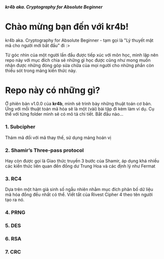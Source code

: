 
##### kr4b aka. Cryptography for Absolute Beginner


# Chào mừng bạn đến với kr4b!

kr4b aka. Cryptography for Absolute Beginner - tạm gọi là "Lý thuyết mật mã cho người mới bắt đầu" đi :>

Từ góc nhìn của một người lần đầu được tiếp xúc với môn học, mình lập nên repo này với mục đích chia sẻ những gì học được cũng như mong muốn nhận được những đóng góp sửa chữa của mọi người cho những phần còn thiếu sót trong mảng kiến thức này.

# Repo này có những gì?

Ở phiên bản v1.0.0 của **kr4b**, mình sẽ trình bày những thuật toán cơ bản. Ứng với mỗi thuật toán mã hóa sẽ là một (vài) bài tập đi kèm làm ví dụ. Cụ thể với từng folder mình sẽ có mô tả chi tiết. Bắt đầu nào...

### **1. Subcipher**
Thám  mã  đối  với  mã  thay  thế, sử dụng mảng hoán vị 

### **2. Shamir’s Three-pass protocol**
Hay còn được gọi là Giao thức truyền 3 bước của Shamir, áp dụng khá nhiều các kiến thức liên quan đến đồng dư Trung Hoa và các định lý như Fermat

### **3. RC4**
Dựa trên một hàm giả sinh số ngẫu nhiên nhằm mục đích phân bố dữ liệu mã hóa đồng đều nhất có thể. Viết tắt của Rivest Cipher 4 theo tên người tạo ra nó.

### **4. PRNG**
### **5. DES**
### **6. RSA**
### **7. CRC**
